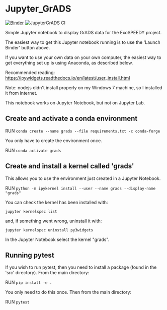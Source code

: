 # Jupyter_GrADS

[![Binder](https://mybinder.org/badge_logo.svg)](https://mybinder.org/v2/gh/sebranchett/Jupyter_GrADS/master?filepath=grads_data.ipynb)
![JupyterGrADS CI](https://github.com/sebranchett/Jupyter_GrADS/workflows/JupyterGrADS%20CI/badge.svg)

Simple Jupyter notebook to display GrADS data for the ExoSPEEDY project.

The easiest way to get this Jupyter notebook running is to use the 'Launch Binder' button above.

If you want to use your own data on your own computer, the easiest way to get everything set up is using Anaconda, as described below.

Recommended reading: https://ipywidgets.readthedocs.io/en/latest/user_install.html

Note: nodejs didn't install properly on my Windows 7 machine, so I installed it from internet.

This notebook works on Jupyter Notebook, but not on Jupyter Lab.

## Create and activate a conda environment

RUN 
```conda create --name grads --file requirements.txt -c conda-forge```

You only have to create the environment once.

RUN 
```conda activate grads```

## Create and install a kernel called 'grads'
This allows you to use the environment just created in a Jupyter Notebook.

RUN
```python -m ipykernel install --user --name grads --display-name "grads"```

You can check the kernel has been installed with:

```jupyter kernelspec list```

and, if something went wrong, uninstall it with:

```jupyter kernelspec uninstall py3widgets```

In the Jupyter Notebook select the kernel "grads".

## Running pytest
If you wish to run pytest, then you need to install a package (found in the 'src' directory). From the main directory:

RUN ```pip install -e .```

You only need to do this once.
Then from the main directory:

RUN ```pytest```

